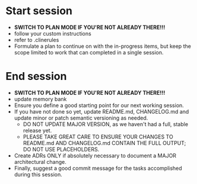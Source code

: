 # Start session

- **SWITCH TO PLAN MODE IF YOU'RE NOT ALREADY THERE!!!**
- follow your custom instructions
- refer to .clinerules
- Formulate a plan to continue on with the in-progress items, but keep the scope limited to work that can completed in a single session.

# End session

- **SWITCH TO PLAN MODE IF YOU'RE NOT ALREADY THERE!!!**
- update memory bank
- Ensure you define a good starting point for our next working session.
- If you have not done so yet, update README.md, CHANGELOG.md and update minor or patch semantic versioning as needed.
  - DO NOT UPDATE MAJOR VERSION, as we haven't had a full, stable release yet.
  - PLEASE TAKE GREAT CARE TO ENSURE YOUR CHANGES TO README.md AND CHANGELOG.md CONTAIN THE FULL OUTPUT; DO NOT USE PLACEHOLDERS.
- Create ADRs ONLY if absolutely necessary to document a MAJOR architectural change.
- Finally, suggest a good commit message for the tasks accomplished during this session.
